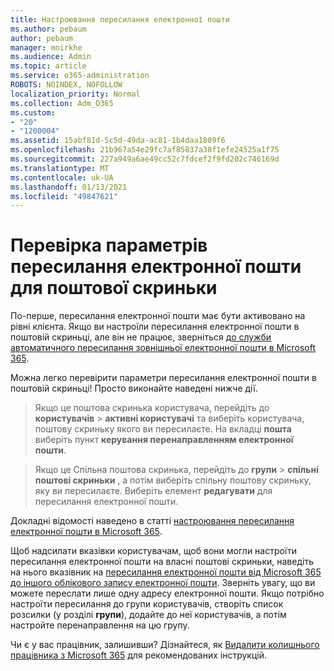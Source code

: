 ```yaml
---
title: Настроювання пересилання електронної пошти
ms.author: pebaum
author: pebaum
manager: mnirkhe
ms.audience: Admin
ms.topic: article
ms.service: o365-administration
ROBOTS: NOINDEX, NOFOLLOW
localization_priority: Normal
ms.collection: Adm_O365
ms.custom:
- "20"
- "1200004"
ms.assetid: 15abf81d-5c5d-49da-ac81-1b4daa1809f6
ms.openlocfilehash: 21b967a54e29fc7af85837a38f1efe24525a1f75
ms.sourcegitcommit: 227a949a6ae49cc52c7fdcef2f9fd202c746169d
ms.translationtype: MT
ms.contentlocale: uk-UA
ms.lasthandoff: 01/13/2021
ms.locfileid: "49847621"
---
```

# <a name="check-the-email-forwarding-settings-for-a-mailbox"></a>Перевірка параметрів пересилання електронної пошти для поштової скриньки

По-перше, пересилання електронної пошти має бути активовано на рівні клієнта. Якщо ви настроїли пересилання електронної пошти в поштовій скриньці, але він не працює, зверніться [до служби автоматичного пересилання зовнішньої електронної пошти в Microsoft 365](https://docs.microsoft.com/microsoft-365/security/office-365-security/external-email-forwarding?view=o365-worldwide).

Можна легко перевірити параметри пересилання електронної пошти в поштовій скриньці! Просто виконайте наведені нижче дії.
  
> Якщо це поштова скринька користувача, перейдіть до **користувачів** \> **активні користувачі** та виберіть користувача, поштову скриньку якого ви пересилаєте. На вкладці **пошта** виберіть пункт **керування перенаправленням електронної пошти**.

> Якщо це Спільна поштова скринька, перейдіть до **групи** \> **спільні поштові скриньки** , а потім виберіть спільну поштову скриньку, яку ви пересилаєте. Виберіть елемент **редагувати** для пересилання електронної пошти.

Докладні відомості наведено в статті [настроювання пересилання електронної пошти в Microsoft 365](https://docs.microsoft.com/microsoft-365/admin/email/configure-email-forwarding).
  
Щоб надсилати вказівки користувачам, щоб вони могли настроїти пересилання електронної пошти на власні поштові скриньки, наведіть на нього вказівник на [пересилання електронної пошти від Microsoft 365 до іншого облікового запису електронної пошти](https://support.office.com/article/Forward-email-from-Office-365-to-another-email-account-1ed4ee1e-74f8-4f53-a174-86b748ff6a0e). Зверніть увагу, що ви можете переслати лише одну адресу електронної пошти. Якщо потрібно настроїти пересилання до групи користувачів, створіть список розсилки (у розділі **групи**), додайте до неї користувачів, а потім настройте перенаправлення на цю групу.
  
Чи є у вас працівник, залишивши? Дізнайтеся, як [Видалити колишнього працівника з Microsoft 365](https://docs.microsoft.com/microsoft-365/admin/add-users/remove-former-employee) для рекомендованих інструкцій.